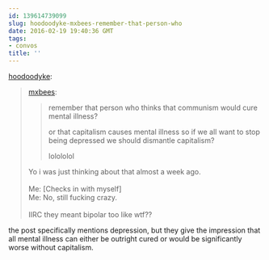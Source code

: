 ```yaml
---
id: 139614739099
slug: hoodoodyke-mxbees-remember-that-person-who
date: 2016-02-19 19:40:36 GMT
tags:
- convos
title: ''
---
```

<p><a class="tumblr_blog" href="http://hoodoodyke.tumblr.com/post/139612926699">hoodoodyke</a>:</p>
<blockquote>
<p><a class="tumblr_blog" href="http://mxbees.tumblr.com/post/139612799494">mxbees</a>:</p>
<blockquote>
<p>remember that person who thinks that communism would cure mental illness?</p>

<p>or that capitalism causes mental illness so if we all want to stop being depressed we should dismantle capitalism?</p>

<p>lolololol</p>
</blockquote>
<p>Yo i was just thinking about that almost a week ago.<br><br>Me: [Checks in with myself]<br>Me: No, still fucking crazy.<br><br>IIRC they meant bipolar too like wtf??</p>
</blockquote>

the post specifically mentions depression, but they give the impression that all mental illness can either be outright cured or would be significantly worse without capitalism.